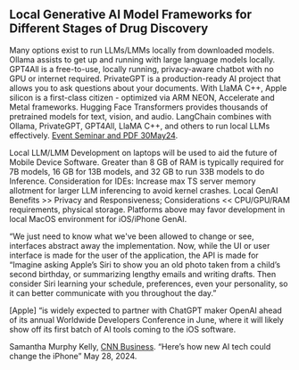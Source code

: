 ## Local Generative AI Model Frameworks for Different Stages of Drug Discovery

Many options exist to run LLMs/LMMs locally from downloaded models. Ollama assists to get up and running with large language models locally. GPT4All is a free-to-use, locally running, privacy-aware chatbot with no GPU or internet required. PrivateGPT is a production-ready AI project that allows you to ask questions about your documents. With LlaMA C++, Apple silicon is a first-class citizen - optimized via ARM NEON, Accelerate and Metal frameworks. Hugging Face Transformers provides thousands of pretrained models for text, vision, and audio. LangChain combines with Ollama, PrivateGPT, GPT4All, LlaMA C++, and others to run local LLMs effectively. [Event Seminar and PDF 30May24](https://www.chemicalqdevice.com/local-generative-ai-model-frameworks).

Local LLM/LMM Development on laptops will be used to aid the future of Mobile Device Software. Greater than 8 GB of RAM is typically required for 7B models, 16 GB for 13B models, and 32 GB to run 33B models to do Inference. Consideration for IDEs: Increase max TS server memory allotment for larger LLM inferencing to avoid kernel crashes. Local GenAI Benefits >> Privacy and Responsiveness; Considerations << CPU/GPU/RAM requirements, physical storage. Platforms above may favor development in local MacOS environment for iOS/iPhone GenAI.

“We just need to know what we've been allowed to change or see, interfaces abstract away the implementation. Now, while the UI or user interface is made for the user of the application, the API is made for “Imagine asking Apple’s Siri to show you an old photo taken from a child’s second birthday, or summarizing lengthy emails and writing drafts. Then consider Siri learning your schedule, preferences, even your personality, so it can better communicate with you throughout the day.”

[Apple] “is widely expected to partner with ChatGPT maker OpenAI ahead of its annual Worldwide Developers Conference in June, where it will likely show off its first batch of AI tools coming to the iOS software. 

Samantha Murphy Kelly, [CNN Business](https://www.cnn.com/2024/05/28/tech/ai-iphone/index.html). “Here’s how new AI tech could change the iPhone” May 28, 2024. 
